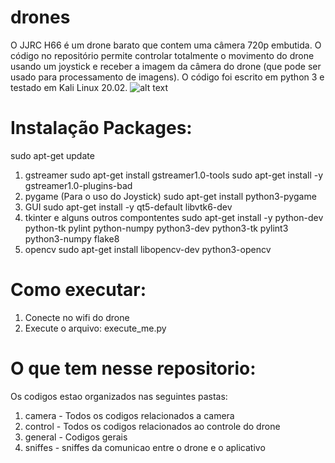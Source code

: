 # drones
O JJRC H66 é um drone barato que contem uma câmera 720p embutida. O código no repositório permite controlar totalmente o movimento do drone usando um joystick e receber a imagem da câmera do drone (que pode ser usado para processamento de imagens). O código foi escrito em python 3 e testado em Kali Linux 20.02.
![alt text](https://sites.google.com/site/negocindosica/jjrc%20h68.jpg)

# Instalação Packages:
sudo apt-get update
1) gstreamer
sudo apt-get install gstreamer1.0-tools
sudo apt-get install -y gstreamer1.0-plugins-bad
2) pygame (Para o uso do Joystick)
sudo apt-get install python3-pygame
3) GUI
sudo apt-get install -y qt5-default libvtk6-dev
4) tkinter e alguns outros compontentes
sudo apt-get install -y python-dev  python-tk  pylint  python-numpy  python3-dev python3-tk pylint3 python3-numpy flake8
5) opencv
sudo apt-get install libopencv-dev python3-opencv
# Como executar:
1) Conecte no wifi do drone
2) Execute o arquivo: execute_me.py
# O que tem nesse repositorio:
Os codigos estao organizados nas seguintes pastas:
1) camera - Todos os codigos relacionados a camera
2) control - Todos os codigos relacionados ao controle do drone
3) general - Codigos gerais
4) sniffes - sniffes da comunicao entre o drone e o aplicativo 
